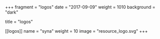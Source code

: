 +++
fragment = "logos"
date = "2017-09-09"
weight = 1010
background = "dark"

title = "logos"

[[logos]]
  name = "syna"
  weight = 10
  image = "resource_logo.svg"
+++
